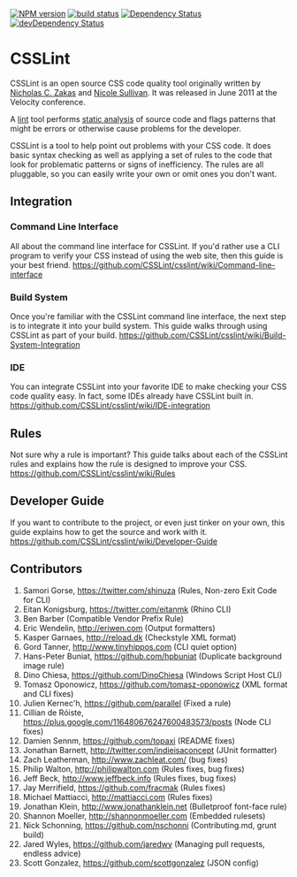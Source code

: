 [![NPM version](https://badge.fury.io/js/csslint.svg)](http://badge.fury.io/js/csslint)
[![build status](https://secure.travis-ci.org/CSSLint/csslint.svg)](http://travis-ci.org/CSSLint/csslint)
[![Dependency Status](https://david-dm.org/CSSLint/csslint.svg?theme=shields.io)](https://david-dm.org/CSSLint/csslint)
[![devDependency Status](https://david-dm.org/CSSLint/csslint/dev-status.svg?theme=shields.io)](https://david-dm.org/CSSLint/csslint#info=devDependencies)

# CSSLint

CSSLint is an open source CSS code quality tool originally written by
[Nicholas C. Zakas](http://www.nczonline.net/) and
[Nicole Sullivan](http://www.stubbornella.org/). It was released in June 2011 at
the Velocity conference.

A [lint](http://en.wikipedia.org/wiki/Lint_programming_tool) tool performs
[static analysis](http://en.wikipedia.org/wiki/Static_code_analysis) of source
code and flags patterns that might be errors or otherwise cause problems for the
developer.

CSSLint is a tool to help point out problems with your CSS code. It does basic
syntax checking as well as applying a set of rules to the code that look for
problematic patterns or signs of inefficiency. The rules are all pluggable, so
you can easily write your own or omit ones you don't want.

## Integration

### Command Line Interface

All about the command line interface for CSSLint. If you'd rather use a CLI
program to verify your CSS instead of using the web site, then this guide is
your best friend.
https://github.com/CSSLint/csslint/wiki/Command-line-interface

### Build System

Once you're familiar with the CSSLint command line interface, the next step is
to integrate it into your build system. This guide walks through using CSSLint
as part of your build.
https://github.com/CSSLint/csslint/wiki/Build-System-Integration

### IDE

You can integrate CSSLint into your favorite IDE to make checking your CSS code
quality easy. In fact, some IDEs already have CSSLint built in.
https://github.com/CSSLint/csslint/wiki/IDE-integration

## Rules

Not sure why a rule is important? This guide talks about each of the CSSLint
rules and explains how the rule is designed to improve your CSS.
https://github.com/CSSLint/csslint/wiki/Rules

## Developer Guide

If you want to contribute to the project, or even just tinker on your own,
this guide explains how to get the source and work with it.
https://github.com/CSSLint/csslint/wiki/Developer-Guide

## Contributors

1. Samori Gorse, https://twitter.com/shinuza (Rules, Non-zero Exit Code for CLI)
1. Eitan Konigsburg, https://twitter.com/eitanmk (Rhino CLI)
1. Ben Barber (Compatible Vendor Prefix Rule)
1. Eric Wendelin, http://eriwen.com (Output formatters)
1. Kasper Garnaes, http://reload.dk (Checkstyle XML format)
1. Gord Tanner, http://www.tinyhippos.com (CLI quiet option)
1. Hans-Peter Buniat, https://github.com/hpbuniat (Duplicate background image rule)
1. Dino Chiesa, https://github.com/DinoChiesa (Windows Script Host CLI)
1. Tomasz Oponowicz, https://github.com/tomasz-oponowicz (XML format and CLI fixes)
1. Julien Kernec'h, https://github.com/parallel (Fixed a rule)
1. Cillian de Róiste, https://plus.google.com/116480676247600483573/posts (Node CLI fixes)
1. Damien Sennm, https://github.com/topaxi (README fixes)
1. Jonathan Barnett, http://twitter.com/indieisaconcept (JUnit formatter)
1. Zach Leatherman, http://www.zachleat.com/ (bug fixes)
1. Philip Walton, http://philipwalton.com (Rules fixes, bug fixes)
1. Jeff Beck, http://www.jeffbeck.info (Rules fixes, bug fixes)
1. Jay Merrifield, https://github.com/fracmak (Rules fixes)
1. Michael Mattiacci, http://mattiacci.com (Rules fixes)
1. Jonathan Klein, http://www.jonathanklein.net (Bulletproof font-face rule)
1. Shannon Moeller, http://shannonmoeller.com (Embedded rulesets)
1. Nick Schonning, https://github.com/nschonni (Contributing.md, grunt build)
1. Jared Wyles, https://github.com/jaredwy (Managing pull requests, endless advice)
1. Scott Gonzalez, https://github.com/scottgonzalez (JSON config)
